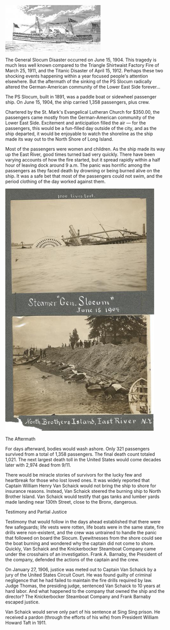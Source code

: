 ![PS General Slocum](../images/PS_General_Slocum.jpg)

The General Slocum Disaster occurred on June 15, 1904. This tragedy is much less well known compared to the Triangle Shirtwaist Factory Fire of March 25, 1911, and the Titanic Disaster of April 15, 1912. Perhaps these two shocking events happening within a year focused people's attention elsewhere. But the aftermath of the sinking of the PS Slocum radically altered the German-American community of the Lower East Side forever...    

The PS Slocum, built in 1891, was a paddle boat or sidewheel passenger ship. On June 15, 1904, the ship carried 1,358 passengers, plus crew.

Chartered by the St. Mark's Evangelical Lutheran Church for $350.00, the passengers came mostly from the German-American community of the Lower East Side. Excitement and anticipation filled the air — for the passengers, this would be a fun-filled day outside of the city, and as the ship departed, it would be enjoyable to watch the shoreline as the ship made its way out to the North Shore of Long Island.

Most of the passengers were women and children. As the ship made its way up the East River, good times turned bad very quickly. There have been varying accounts of how the fire started, but it spread rapidly within a half hour of leaving dock around 9 a.m. The panic was horrific among the passengers as they faced death by drowning or being burned alive on the ship. It was a safe bet that most of the passengers could not swim, and the period clothing of the day worked against them. 

![The Damage](../images/The_Damage.jpg)

The Aftermath

For days afterward, bodies would wash ashore. Only 321 passengers survived from a total of 1,358 passengers. The final death count totaled 1,021. The next largest death toll in the United States would come decades later with 2,974 dead from 9/11.

There would be miracle stories of survivors for the lucky few and heartbreak for those who lost loved ones. It was widely reported that Captain William Henry Van Schaick would not bring the ship to shore for insurance reasons. Instead, Van Schaick steered the burning ship to North Brother Island. Van Schaick would testify that gas tanks and lumber yards made landing near 130th Street, close to the Bronx, dangerous.

Testimony and Partial Justice

Testimony that would follow in the days ahead established that there were few safeguards; life vests were rotten, life boats were in the same state, fire drills were non-existent, and the crew was untrained to handle the panic that followed on board the Slocum. Eyewitnesses from the shore could see the boat burning and wondered why the captain did not come to shore.  Quickly, Van Schaick and the Knickerbocker Steamboat Company came under the crosshairs of an investigation. Frank A. Barnaby, the President of the company, defended the actions of the captain and the crew.

On January 27, 1906, justice was meted out to Captain Van Schaick by a jury of the United States Circuit Court. He was found guilty of criminal negligence that he had failed to maintain the fire drills required by law. Judge Thomas, the presiding judge, sentenced Van Schaick to 10 years at hard labor. And what happened to the company that owned the ship and the director? The Knickerbocker Steamboat Company and Frank Barnaby escaped justice. 

Van Schaick would serve only part of his sentence at Sing Sing prison. He received a pardon (through the efforts of his wife) from President William Howard Taft in 1911.  
